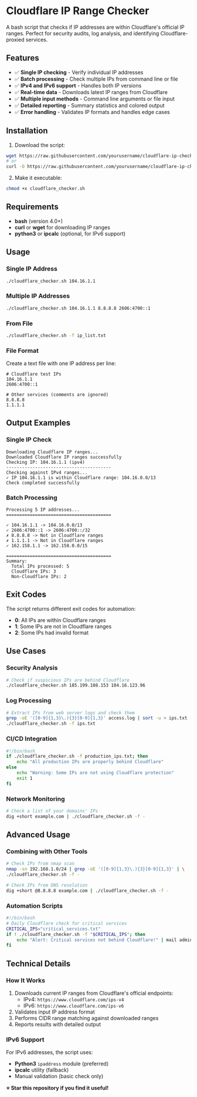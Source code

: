 # Cloudflare IP Range Checker

A bash script that checks if IP addresses are within Cloudflare's official IP ranges. Perfect for security audits, log analysis, and identifying Cloudflare-proxied services.

## Features

- ✅ **Single IP checking** - Verify individual IP addresses
- ✅ **Batch processing** - Check multiple IPs from command line or file
- ✅ **IPv4 and IPv6 support** - Handles both IP versions
- ✅ **Real-time data** - Downloads latest IP ranges from Cloudflare
- ✅ **Multiple input methods** - Command line arguments or file input
- ✅ **Detailed reporting** - Summary statistics and colored output
- ✅ **Error handling** - Validates IP formats and handles edge cases

## Installation

1. Download the script:
```bash
wget https://raw.githubusercontent.com/yourusername/cloudflare-ip-checker/main/cloudflare_checker.sh
# or
curl -O https://raw.githubusercontent.com/yourusername/cloudflare-ip-checker/main/cloudflare_checker.sh
```

2. Make it executable:
```bash
chmod +x cloudflare_checker.sh
```

## Requirements

- **bash** (version 4.0+)
- **curl** or **wget** for downloading IP ranges
- **python3** or **ipcalc** (optional, for IPv6 support)

## Usage

### Single IP Address
```bash
./cloudflare_checker.sh 104.16.1.1
```

### Multiple IP Addresses
```bash
./cloudflare_checker.sh 104.16.1.1 8.8.8.8 2606:4700::1
```

### From File
```bash
./cloudflare_checker.sh -f ip_list.txt
```

### File Format
Create a text file with one IP address per line:
```
# Cloudflare test IPs
104.16.1.1
2606:4700::1

# Other services (comments are ignored)
8.8.8.8
1.1.1.1
```

## Output Examples

### Single IP Check
```
Downloading Cloudflare IP ranges...
Downloaded Cloudflare IP ranges successfully
Checking IP: 104.16.1.1 (ipv4)
----------------------------------------
Checking against IPv4 ranges...
✓ IP 104.16.1.1 is within Cloudflare range: 104.16.0.0/13
Check completed successfully
```

### Batch Processing
```
Processing 5 IP addresses...
========================================

✓ 104.16.1.1 -> 104.16.0.0/13
✓ 2606:4700::1 -> 2606:4700::/32
✗ 8.8.8.8 -> Not in Cloudflare ranges
✗ 1.1.1.1 -> Not in Cloudflare ranges
✓ 162.158.1.1 -> 162.158.0.0/15

========================================
Summary:
  Total IPs processed: 5
  Cloudflare IPs: 3
  Non-Cloudflare IPs: 2
```

## Exit Codes

The script returns different exit codes for automation:

- **0**: All IPs are within Cloudflare ranges
- **1**: Some IPs are not in Cloudflare ranges
- **2**: Some IPs had invalid format

## Use Cases

### Security Analysis
```bash
# Check if suspicious IPs are behind Cloudflare
./cloudflare_checker.sh 185.199.108.153 104.16.123.96
```

### Log Processing
```bash
# Extract IPs from web server logs and check them
grep -oE '([0-9]{1,3}\.){3}[0-9]{1,3}' access.log | sort -u > ips.txt
./cloudflare_checker.sh -f ips.txt
```

### CI/CD Integration
```bash
#!/bin/bash
if ./cloudflare_checker.sh -f production_ips.txt; then
    echo "All production IPs are properly behind Cloudflare"
else
    echo "Warning: Some IPs are not using Cloudflare protection"
    exit 1
fi
```

### Network Monitoring
```bash
# Check a list of your domains' IPs
dig +short example.com | ./cloudflare_checker.sh -f -
```

## Advanced Usage

### Combining with Other Tools
```bash
# Check IPs from nmap scan
nmap -sn 192.168.1.0/24 | grep -oE '([0-9]{1,3}\.){3}[0-9]{1,3}' | \
./cloudflare_checker.sh -f -

# Check IPs from DNS resolution
dig +short @8.8.8.8 example.com | ./cloudflare_checker.sh -f -
```

### Automation Scripts
```bash
#!/bin/bash
# Daily Cloudflare check for critical services
CRITICAL_IPS="critical_services.txt"
if ! ./cloudflare_checker.sh -f "$CRITICAL_IPS"; then
    echo "Alert: Critical services not behind Cloudflare!" | mail admin@company.com
fi
```

## Technical Details

### How It Works
1. Downloads current IP ranges from Cloudflare's official endpoints:
   - IPv4: `https://www.cloudflare.com/ips-v4`
   - IPv6: `https://www.cloudflare.com/ips-v6`
2. Validates input IP address format
3. Performs CIDR range matching against downloaded ranges
4. Reports results with detailed output

### IPv6 Support
For IPv6 addresses, the script uses:
- **Python3** `ipaddress` module (preferred)
- **ipcalc** utility (fallback)
- Manual validation (basic check only)

**⭐ Star this repository if you find it useful!**
